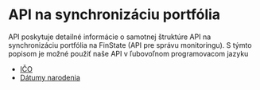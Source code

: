 # API na synchronizáciu portfólia
API poskytuje detailné informácie o samotnej štruktúre API na synchronizáciu portfólia na 
FinState (API pre správu monitoringu). S týmto popisom je možné použiť naše API v ľubovoľnom 
programovacom jazyku

- [IČO](sk/additional/monitoring-ico.md)
- [Dátumy narodenia](sk/additional/monitoring-dates.md)

